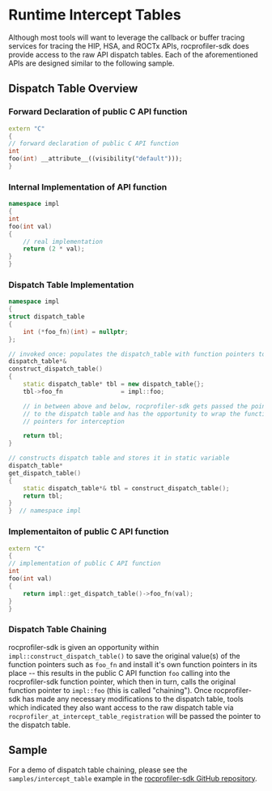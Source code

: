 # Runtime Intercept Tables

Although most tools will want to leverage the callback or buffer tracing services for tracing the HIP, HSA, and ROCTx
APIs, rocprofiler-sdk does provide access to the raw API dispatch tables. Each of the aforementioned APIs are
designed similar to the following sample.

## Dispatch Table Overview

### Forward Declaration of public C API function

```cpp
extern "C"
{
// forward declaration of public C API function
int
foo(int) __attribute__((visibility("default")));
}
```

### Internal Implementation of API function

```cpp
namespace impl
{
int
foo(int val)
{
    // real implementation
    return (2 * val);
}
}
```

### Dispatch Table Implementation

```cpp
namespace impl
{
struct dispatch_table
{
    int (*foo_fn)(int) = nullptr;
};

// invoked once: populates the dispatch_table with function pointers to implementation
dispatch_table*&
construct_dispatch_table()
{
    static dispatch_table* tbl = new dispatch_table{};
    tbl->foo_fn                = impl::foo;

    // in between above and below, rocprofiler-sdk gets passed the pointer
    // to the dispatch table and has the opportunity to wrap the function
    // pointers for interception

    return tbl;
}

// constructs dispatch table and stores it in static variable
dispatch_table*
get_dispatch_table()
{
    static dispatch_table*& tbl = construct_dispatch_table();
    return tbl;
}
}  // namespace impl
```

### Implementaiton of public C API function

```cpp
extern "C"
{
// implementation of public C API function
int
foo(int val)
{
    return impl::get_dispatch_table()->foo_fn(val);
}
}
```

### Dispatch Table Chaining

rocprofiler-sdk is given an opportunity within `impl::construct_dispatch_table()` to
save the original value(s) of the function pointers such as `foo_fn` and install
it's own function pointers in its place -- this results in the public C API function `foo`
calling into the rocprofiler-sdk function pointer, which then in turn, calls the original
function pointer to `impl::foo` (this is called "chaining"). Once rocprofiler-sdk
has made any necessary modifications to the dispatch table, tools which indicated
they also want access to the raw dispatch table via `rocprofiler_at_intercept_table_registration`
will be passed the pointer to the dispatch table.

## Sample

For a demo of dispatch table chaining, please see the `samples/intercept_table` example in the
[rocprofiler-sdk GitHub repository](https://github.com/ROCm/rocproifler-sdk).
